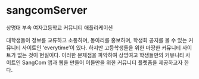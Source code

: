 # sangcomServer
상명대 부속 여자고등학교 커뮤니티 애플리케이션

대학생들이 정보를 교류하고 소통하며, 동아리를 홍보하며, 학생회 공지를 볼 수 있는 커뮤니티 사이트인 ‘everytime’이 있다. 
하지만 고등학생들을 위한 마땅한 커뮤니티 사이트가 없는 것이 현실이다.
이러한 문제점을 파악하여 상명여고 학생들만의 커뮤니티 사이트인 SangCom 앱과 웹을 만들어 이들만을 위한 커뮤니티 플렛폼을 제공하고자 한다.

